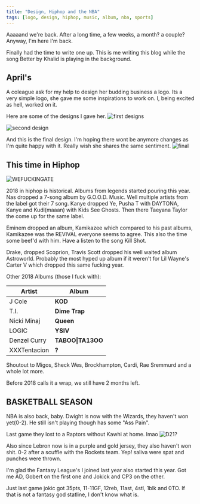 ```yaml
---
title: "Design, Hiphop and the NBA"
tags: [logo, design, hiphop, music, album, nba, sports] 
---
```


Aaaaand we're back. After a long time, a few weeks, a month? a couple? Anyway, I'm here I'm back. 

Finally had the time to write one up. This is me writing this blog while the song Better by Khalid is playing in the background.

## April's
A coleague ask for my help to design her budding business a logo.
Its a very simple logo, she gave me some inspirations to work on. I, being excited as hell, worked on it.

Here are some of the designs I gave her.
![first designs](https://i.postimg.cc/59g3XJmk/0.png)

![second design](https://i.postimg.cc/L6sVfWC4/0a.png)

And this is the final design. I'm hoping there wont be anymore changes as I'm quite happy with it. Really wish she shares the same sentiment.
![final](https://i.postimg.cc/k4X2Z0tB/april3f.png)
## This time in Hiphop
![WEFUCKINGATE](https://i.postimg.cc/cHQF98ws/album.png)

2018 in hiphop is historical. Albums from legends started pouring this year. 
Nas dropped a 7-song album by G.O.O.D. Music. Well multiple artists from the label got their 7 song.
Kanye dropped Ye, Pusha T with DAYTONA, Kanye and Kudi(maaan) with Kids See Ghosts. Then there Taeyana Taylor the come up for the same label.

Eminem dropped an album, Kamikazee which compared to his past albums, Kamikazee was the REVIVAL everyone seems to agree. This also the time some beef'd with him. Have a listen to the song Kill Shot.

Drake, dropped Scoprion, Travis Scott dropped his well waited album Astroworld. Probably the most hyped up album if it weren't for Lil Wayne's Carter V which dropped this same fucking year. 

Other 2018 Albums (those I fuck with):

|Artist          |Album|
|----------------|-------------------------------|
|J Cole          |**KOD**         |
|T.I.          |**Dime Trap**         |
|Nicki Minaj       |**Queen**         |
|LOGIC          |**YSIV**         |
|Denzel Curry          |**TABOO\|TA13OO**         |
|XXXTentacion       |**?**         |

Shoutout to Migos, Sheck Wes, Brockhampton, Cardi, Rae Sremmurd and a whole lot more. 

Before 2018 calls it a wrap, we still have 2 months left.

## BASKETBALL SEASON
NBA is also back, baby. Dwight is now with the Wizards, they haven't won yet(0-2). He still isn't playing though has some "Ass Pain".

Last game they lost to a Raptors without Kawhi at home. lmao
![D21?](https://i.postimg.cc/qBNsvKzg/dwight-howard-iso-photo-shoot-wizards.jpg)


Also since Lebron now is in a purple and gold jersey, they also haven't won shit. 0-2 after a scuffle with the Rockets team. Yep! saliva were spat and punches were thrown.

I'm glad the Fantasy League's I joined last year also started this year. Got me AD, Gobert on the first one and Jokick and CP3 on the other.

Just last game jokic got 35pts, 11-11GF, 12reb, 11ast, 4stl, 1blk and 0TO. If that is not a fantasy god statline, I don't know what is.
